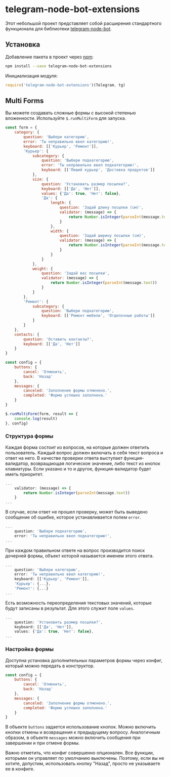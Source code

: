 # telegram-node-bot-extensions
Этот небольшой проект представляет собой расширения стандартного функционала для библиотеки [telegram-node-bot](https://github.com/Naltox/telegram-node-bot).
## Установка
Добавление пакета в проект через [npm](https://www.npmjs.com):
```bash
npm install --save telegram-node-bot-extensions
```
Инициализация модуля:
```js
require('telegram-node-bot-extensions')(Telegram, tg)
```
## Multi Forms
Вы можете создавать сложные формы с высокой степенью вложенности. Используйте `$.runMultiForm` для запуска.
```js
const form = {
	category: {
		question: 'Выбери категорию',
		error: 'Ты неправильно ввел категорию!',
		keyboard: [['Курьер', 'Ремонт']],
		'Курьер': {
			subcategory: {
				question: 'Выбери подкатегорию',
				error: 'Ты неправильно ввел подкатегорию!',
				keyboard: [['Пеший курьер', 'Доставка продуктов']]
			},
			size: {
				question: 'Установить размер посылки?',
				keyboard: [['Да', 'Нет']],
				values: {'Да': true, 'Нет': false},
				'Да': {
					length: {
						question: 'Задай длину посылки (см)',
						validator: (message) => {
							return Number.isInteger(parseInt(message.text))
						}
					},
					width: {
						question: 'Задай ширину посылки (см)',
						validator: (message) => {
							return Number.isInteger(parseInt(message.text))
						}
					}
				}
			},
			weight: {
				question: 'Задай вес посылки',
				validator: (message) => {
					return Number.isInteger(parseInt(message.text))
				}
			}
		},
		'Ремонт': {
			subcategory: {
				question: 'Выбери подкатегорию',
				keyboard: [['Ремонт мебели', 'Отделочные работы']]
			}
		}
	},
	contacts: {
		question: 'Оставить контакты?',
		keyboard: [['Да', 'Нет']]
	}
}

const config = {
	buttons: {
		cancel: 'Отменить',
		back: 'Назад'
	},
	messages: {
		canceled: 'Заполнение формы отменено.',
		completed: 'Форма успешно заполнена.'
	}
}

$.runMultiForm(form, result => {
	console.log(result)
}, config)
```
### Структура формы
Каждая форма состоит из вопросов, на которые должен ответить пользователь. Каждый вопрос должен включать в себя текст вопроса и ответ на него. В качестве проверки ответа выступает функция-валидатор, возвращающая логическое значение, либо текст из кнопок клавиатуры. Если указано и то и другое, функция-валидатор будет иметь приоритет.
```js
...
	validator: (message) => {
		return Number.isInteger(parseInt(message.text))
	}
...
```
В случае, если ответ не прошел проверку, может быть выведено сообщение об ошибке, которое устанавливается полем `error`.
```js
...
	question: 'Выбери подкатегорию',
	error: 'Ты неправильно ввел подкатегорию!',
...
```
При каждом правильном ответе на вопрос производится поиск дочерней формы, объект которой называется именем этого ответа.
```js
...
	question: 'Выбери категорию',
	error: 'Ты неправильно ввел категорию!',
	keyboard: [['Курьер', 'Ремонт']],
	'Курьер': {...},
	'Ремонт': {...}
...
```
Есть возможность переопределения текстовых значений, которые будут записаны в результат. Для этого служит поле `values`.
```js
...
	question: 'Установить размер посылки?',
	keyboard: [['Да', 'Нет']],
	values: {'Да': true, 'Нет': false},
...
```
### Настройка формы
Доступна установка дополнительных параметров формы через конфиг, который можно передать в конструктор.
```js
const config = {
	buttons: {
		cancel: 'Отменить',
		back: 'Назад'
	},
	messages: {
		canceled: 'Заполнение формы отменено.',
		completed: 'Форма успешно заполнена.'
	}
}
```
В объекте `buttons` задается использование кнопок. Можно включить кнопки отмены и возвращения к предыдущему вопросу. Аналогичным образом, в объекте `messages` можно включить сообщения при завершении и при отмене формы.

Важно отметить, что конфиг совершенно опционален. Все функции, которыми он управляет по умолчанию выключены. Поэтому, если вы не хотите, допустим, использовать кнопку "Назад", просто не указываете ее в конфиге.
